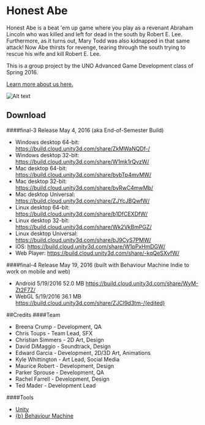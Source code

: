 # Honest Abe
Honest Abe is a beat 'em up game where you play as a revenant Abraham Lincoln who was killed and left for dead in the south by Robert E. Lee. Furthermore, as it turns out, Mary Todd was also kidnapped in that same attack! Now Abe thirsts for revenge, tearing through the south trying to rescue his wife and kill Robert E. Lee.

This is a group project by the UNO Advanced Game Development class of Spring 2016.

[Learn more about us here.](http://www.uno.edu/campus-news/2016/Game-On-UNO-Video-Game-Development-Concentration-Simulates-Real-World-Experience.aspx)

![Alt text](http://i.imgur.com/CLgjKF2.png "Honest Abe")

## Download

####final-3 Release May 4, 2016 (aka End-of-Semester Build)
- Windows desktop 64-bit: https://build.cloud.unity3d.com/share/ZkMWaNQDf-/
- Windows desktop 32-bit: https://build.cloud.unity3d.com/share/W1mk1rQvzW/
- Mac desktop 64-bit: https://build.cloud.unity3d.com/share/bybTp4mvMW/
- Mac desktop 32-bit: https://build.cloud.unity3d.com/share/byRwC4mwMb/
- Mac desktop Universal: https://build.cloud.unity3d.com/share/ZJYcJBQwfW/
- Linux desktop 64-bit:  https://build.cloud.unity3d.com/share/b1DfCEXDfW/
- Linux desktop 32-bit: https://build.cloud.unity3d.com/share/Wk2VkBmPGZ/
- Linux desktop Universal: https://build.cloud.unity3d.com/share/bJ9CyS7PMW/
- iOS:  https://build.cloud.unity3d.com/share/W1pPxHmDGW/
- Web Player: https://build.cloud.unity3d.com/share/-kqQeSXvfW/

####final-4 Release May 19, 2016 (built with Behaviour Machine Indie to work on mobile and web)
- Android    5/19/2016    52.0 MB   https://build.cloud.unity3d.com/share/WyM-Zt2F7Z/
- WebGL     5/19/2016    36.1 MB    https://build.cloud.unity3d.com/share/ZJCI9d3tm-/(edited)

##Credits
####Team
- Breena Crump - Development, QA
- Chris Toups - Team Lead, SFX
- Christian Simmers - 2D Art, Design
- David DiMaggio - Soundtrack, Design
- Edward Garcia - Development, 2D/3D Art, Animations
- Kyle Whittington - Art Lead, Social Media
- Maurice Robert - Development, Design
- Parker Sprouse - Development, QA
- Rachel Farrell - Development, Design
- Ted Mader - Development Lead

####Tools
- [Unity](https://unity3d.com/)
- [{b} Behaviour Machine](http://www.behaviourmachine.com/)
